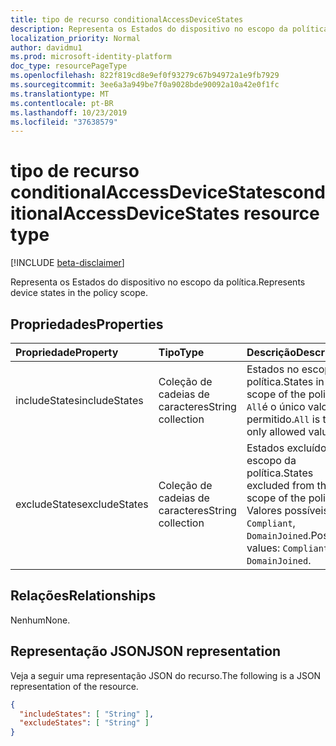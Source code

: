 ```yaml
---
title: tipo de recurso conditionalAccessDeviceStates
description: Representa os Estados do dispositivo no escopo da política.
localization_priority: Normal
author: davidmu1
ms.prod: microsoft-identity-platform
doc_type: resourcePageType
ms.openlocfilehash: 822f819cd8e9ef0f93279c67b94972a1e9fb7929
ms.sourcegitcommit: 3ee6a3a949be7f0a9028bde90092a10a42e0f1fc
ms.translationtype: MT
ms.contentlocale: pt-BR
ms.lasthandoff: 10/23/2019
ms.locfileid: "37638579"
---
```

# <a name="conditionalaccessdevicestates-resource-type"></a><span data-ttu-id="ce462-103">tipo de recurso conditionalAccessDeviceStates</span><span class="sxs-lookup"><span data-stu-id="ce462-103">conditionalAccessDeviceStates resource type</span></span>

[!INCLUDE [beta-disclaimer](../../includes/beta-disclaimer.md)]

<span data-ttu-id="ce462-104">Representa os Estados do dispositivo no escopo da política.</span><span class="sxs-lookup"><span data-stu-id="ce462-104">Represents device states in the policy scope.</span></span>

## <a name="properties"></a><span data-ttu-id="ce462-105">Propriedades</span><span class="sxs-lookup"><span data-stu-id="ce462-105">Properties</span></span>

| <span data-ttu-id="ce462-106">Propriedade</span><span class="sxs-lookup"><span data-stu-id="ce462-106">Property</span></span>     | <span data-ttu-id="ce462-107">Tipo</span><span class="sxs-lookup"><span data-stu-id="ce462-107">Type</span></span>        | <span data-ttu-id="ce462-108">Descrição</span><span class="sxs-lookup"><span data-stu-id="ce462-108">Description</span></span> |
|:-------------|:------------|:------------|
| <span data-ttu-id="ce462-109">includeStates</span><span class="sxs-lookup"><span data-stu-id="ce462-109">includeStates</span></span> | <span data-ttu-id="ce462-110">Coleção de cadeias de caracteres</span><span class="sxs-lookup"><span data-stu-id="ce462-110">String collection</span></span> | <span data-ttu-id="ce462-111">Estados no escopo da política.</span><span class="sxs-lookup"><span data-stu-id="ce462-111">States in the scope of the policy.</span></span> <span data-ttu-id="ce462-112">`All`é o único valor permitido.</span><span class="sxs-lookup"><span data-stu-id="ce462-112">`All` is the only allowed value.</span></span> |
| <span data-ttu-id="ce462-113">excludeStates</span><span class="sxs-lookup"><span data-stu-id="ce462-113">excludeStates</span></span> | <span data-ttu-id="ce462-114">Coleção de cadeias de caracteres</span><span class="sxs-lookup"><span data-stu-id="ce462-114">String collection</span></span> | <span data-ttu-id="ce462-115">Estados excluídos do escopo da política.</span><span class="sxs-lookup"><span data-stu-id="ce462-115">States excluded from the scope of the policy.</span></span> <span data-ttu-id="ce462-116">Valores possíveis: `Compliant`, `DomainJoined`.</span><span class="sxs-lookup"><span data-stu-id="ce462-116">Possible values: `Compliant`, `DomainJoined`.</span></span> |

## <a name="relationships"></a><span data-ttu-id="ce462-117">Relações</span><span class="sxs-lookup"><span data-stu-id="ce462-117">Relationships</span></span>

<span data-ttu-id="ce462-118">Nenhum</span><span class="sxs-lookup"><span data-stu-id="ce462-118">None.</span></span>

## <a name="json-representation"></a><span data-ttu-id="ce462-119">Representação JSON</span><span class="sxs-lookup"><span data-stu-id="ce462-119">JSON representation</span></span>

<span data-ttu-id="ce462-120">Veja a seguir uma representação JSON do recurso.</span><span class="sxs-lookup"><span data-stu-id="ce462-120">The following is a JSON representation of the resource.</span></span>

<!-- {
  "blockType": "resource",
  "optionalProperties": [
    "includeStates",
    "excludeStates"
  ],
  "@odata.type": "microsoft.graph.conditionalAccessDeviceStates",
  "baseType": null
}-->

```json
{
  "includeStates": [ "String" ],
  "excludeStates": [ "String" ]
}
```

<!-- uuid: 16cd6b66-4b1a-43a1-adaf-3a886856ed98
2019-02-04 14:57:30 UTC -->
<!-- {
  "type": "#page.annotation",
  "description": "conditionalAccessDeviceStates resource",
  "keywords": "",
  "section": "documentation",
  "tocPath": ""
}-->